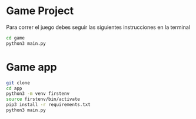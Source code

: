 # Game Project

Para correr el juego debes seguir las siguientes instrucciones en la terminal

```sh
cd game
python3 main.py
```


# Game app

```sh
git clone
cd app
python3 -m venv firstenv
source firstenv/bin/activate
pip3 install -r requirements.txt
python3 main.py
```